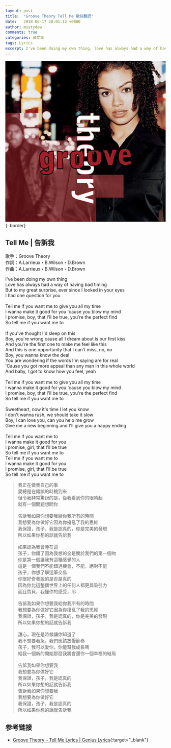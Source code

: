 ```yaml
---
layout: post
title:  "Groove Theory Tell Me 歌詞翻訳"
date:   2018-06-17 20:01:12 +0800
author: mistydew
comments: true
categories: 译文集
tags: Lyrics
excerpt: I've been doing my own thing, love has always had a way of having bad timing. But to my great surprise, ever since I looked in your eyes, I had one question for you.
---
```

![Groove Theory](/assets/images/cover/misc/Groove%20Theory.jpg){:.border}

## Tell Me | 告訴我

歌手：Groove Theory<br>
作詞：A.Larrieux・B.Wilson・D.Brown<br>
作曲：A.Larrieux・B.Wilson・D.Brown

<div class="lyric-original">
<p>
I've been doing my own thing<br>
Love has always had a way of having bad timing<br>
But to my great surprise, ever since I looked in your eyes<br>
I had one question for you<br>
<br>
Tell me if you want me to give you all my time<br>
I wanna make it good for you 'cause you blow my mind<br>
I promise, boy, that I'll be true, you're the perfect find<br>
So tell me if you want me to<br>
<br>
If you've thought I'd sleep on this<br>
Boy, you're wrong cause all I dream about is our first kiss<br>
And you're the first one to make me feel like this<br>
And this is one opportunity that I can't miss, no, no<br>
Boy, you wanna know the deal<br>
You are wondering if the words I'm saying are for real<br>
'Cause you got more appeal than any man in this whole world<br>
And baby, I got to know how you feel, yeah<br>
<br>
Tell me if you want me to give you all my time<br>
I wanna make it good for you 'cause you blow my mind<br>
I promise, boy, that I'll be true, you're the perfect find<br>
So tell me if you want me to<br>
<br>
Sweetheart, now it's time I let you know<br>
I don't wanna rush, we should take it slow<br>
Boy, I can love you, can you help me grow<br>
Give me a new beginning and I'll give you a happy ending<br>
<br>
Tell me if you want me to<br>
I wanna make it good for you<br>
I promise, girl, that I'll be true<br>
So tell me if you want me to<br>
Tell me if you want me to<br>
I wanna make it good for you<br>
I promise, girl, that I'll be true<br>
So tell me if you want me to
</p>
</div>

<div class="lyric-translation">
<blockquote>
我正在做我自己的事<br>
愛總是在錯誤的時機到來<br>
但令我非常驚訝的是，從我看到你的眼睛起<br>
就有一個問題想問你<br>
<br>
告訴我如果你想要我給你我所有的時間<br>
我想要為你做好它因為你擾亂了我的思維<br>
我保證，孩子，我是認真的，你是完美的發現<br>
所以如果你想的話就告訴我<br>
<br>
如果認為我會睡在這<br>
孩子，你錯了因為我想的全是關於我們的第一個吻<br>
你是第一個讓我有這種感覺的人<br>
這是一個我們不能錯過機會，不能，絕對不能<br>
孩子，你想了解這筆交易<br>
你很好奇我說的是否是真的<br>
因為你比這整個世界上的任何人都更具吸引力<br>
而且寶貝，我懂你的感受，耶<br>
<br>
告訴我如果你想要我給你我所有的時間<br>
我想要為你做好它因為你擾亂了我的思維<br>
我保證，孩子，我是認真的，你是完美的發現<br>
所以如果你想的話就告訴我<br>
<br>
甜心，現在是時候讓你知道了<br>
我不想要著急，我們應該放慢節奏<br>
孩子，我可以愛你，你能幫我成長嗎<br>
給我一個新的開始那麼我將會還你一個幸福的結局<br>
<br>
告訴我如果你想要我<br>
我想要為你做好它<br>
我保證，孩子，我是認真的<br>
所以如果你想的話就告訴我<br>
告訴我如果你想要我<br>
我想要為你做好它<br>
我保證，孩子，我是認真的<br>
所以如果你想的話就告訴我
</blockquote>
</div>

## 参考链接

* [Groove Theory – Tell Me Lyrics \| Genius Lyrics](https://genius.com/Groove-theory-tell-me-lyrics){:target="_blank"}
